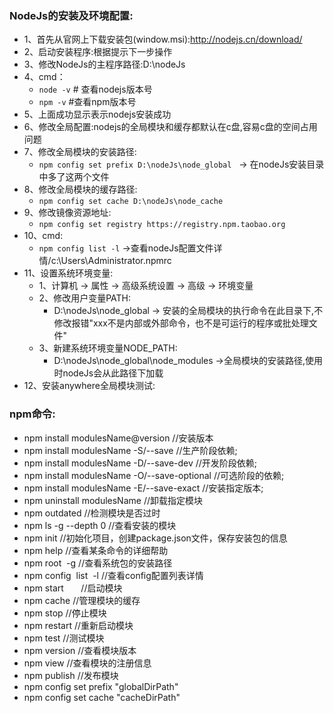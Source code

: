 ### NodeJs的安装及环境配置:
 * 1、首先从官网上下载安装包(window.msi):http://nodejs.cn/download/<br>
 * 2、启动安装程序:根据提示下一步操作
 * 3、修改NodeJs的主程序路径:D:\nodeJs
 * 4、cmd：
   * ```node -v``` # 查看nodejs版本号
   * ```npm -v``` #查看npm版本号
 * 5、上面成功显示表示nodejs安装成功
 * 6、修改全局配置:nodejs的全局模块和缓存都默认在c盘,容易c盘的空间占用问题
 * 7、修改全局模块的安装路径:
   * ```npm config set prefix D:\nodeJs\node_global```   -> 在nodeJs安装目录中多了这两个文件
 * 8、修改全局模块的缓存路径:
   * ```npm config set cache D:\nodeJs\node_cache```
 * 9、修改镜像资源地址:
   * ```npm config set registry https://registry.npm.taobao.org```
 * 10、cmd:
   * ```npm config list -l``` ->查看nodeJs配置文件详情/c:\Users\Administrator\.npmrc
 * 11、设置系统环境变量:
   * 1、计算机 -> 属性 -> 高级系统设置 -> 高级 -> 环境变量
   * 2、修改用户变量PATH:
      * D:\nodeJs\node_global -> 安装的全局模块的执行命令在此目录下,不修改报错"xxx不是内部或外部命令，也不是可运行的程序或批处理文件"
   * 3、新建系统环境变量NODE_PATH:
      * D:\nodeJs\node_global\node_modules ->全局模块的安装路径,使用时nodeJs会从此路径下加载
 * 12、安装anywhere全局模块测试:
### npm命令:
* npm install modulesName@version  //安装版本
* npm install modulesName -S/--save //生产阶段依赖;
* npm install modulesName -D/--save-dev   //开发阶段依赖;
* npm install modulesName -O/--save-optional  //可选阶段的依赖;
* npm install modulesName -E/--save-exact     //安装指定版本;
* npm uninstall modulesName       //卸载指定模块
* npm outdated                    //检测模块是否过时
* npm ls -g --depth 0          //查看安装的模块
* npm init        //初始化项目，创建package.json文件，保存安装包的信息
* npm help        //查看某条命令的详细帮助 
* npm root  -g  //查看系统包的安装路径
* npm config  list  -l  //查看config配置列表详情
* npm start       //启动模块
* npm cache      //管理模块的缓存
* npm stop        //停止模块
* npm restart    //重新启动模块
* npm test       //测试模块
* npm version    //查看模块版本
* npm view       //查看模块的注册信息
* npm publish     //发布模块
* npm config set prefix "globalDirPath"
* npm config set cache "cacheDirPath"
